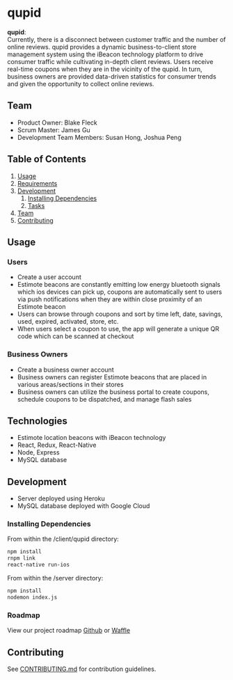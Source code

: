 # **qupid**

  **qupid**:  
Currently, there is a disconnect between customer traffic and the number of online reviews. qupid provides a dynamic business-to-client store management system using the iBeacon technology platform to drive consumer traffic while cultivating in-depth client reviews. Users receive real-time coupons when they are in the vicinity of the qupid. In turn, business owners are provided data-driven statistics for consumer trends and given the opportunity to collect online reviews.

## Team

  - Product Owner: Blake Fleck
  - Scrum Master: James Gu
  - Development Team Members: Susan Hong, Joshua Peng

## Table of Contents

1. [Usage](#Usage)
1. [Requirements](#requirements)
1. [Development](#development)
    1. [Installing Dependencies](#installing-dependencies)
    1. [Tasks](#tasks)
1. [Team](#team)
1. [Contributing](#contributing)

## Usage
### Users 
- Create a user account
- Estimote beacons are constantly emitting low energy bluetooth signals which ios devices can pick up, coupons are automatically sent to users via push notifications when they are within close proximity of an Estimote beacon 
- Users can browse through coupons and sort by time left, date, savings, used, expired, activated, store, etc.
- When users select a coupon to use, the app will generate a unique QR code which can be scanned at checkout
  
### Business Owners  
- Create a business owner account
- Business owners can register Estimote beacons that are placed in various areas/sections in their stores
- Business owners can utilize the business portal to create coupons, schedule coupons to be dispatched, and manage flash sales

## Technologies

- Estimote location beacons with iBeacon technology
- React, Redux, React-Native
- Node, Express
- MySQL database

## Development

- Server deployed using Heroku
- MySQL database deployed with Google Cloud

### Installing Dependencies

From within the /client/qupid directory:

```sh
npm install
rnpm link
react-native run-ios
```
From within the /server directory:

```sh
npm install
nodemon index.js
```

### Roadmap

View our project roadmap [Github](https://github.com/conscientiouscucumbers/qupid/issues) or [Waffle](https://waffle.io/conscientiouscucumbers/qupid)


## Contributing

See [CONTRIBUTING.md](CONTRIBUTING.md) for contribution guidelines.
